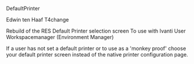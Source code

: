 DefaultPrinter

Edwin ten Haaf T4change

Rebuild of the RES Default Printer selection screen
To use with Ivanti User Workspacemanager (Environment Manager)

If a user has not set a default printer or to use as a 'monkey proof' choose your default printer screen instead of the native printer configuration page.
